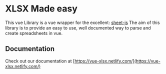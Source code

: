 # XLSX Made easy

This vue Library is a vue wrapper for the excellent: [sheet-js](https://github.com/SheetJS/js-xlsx) The aim of this library is to provide an easy to use, well documented way to parse and create spreadsheets in vue.

## Documentation

Check out our documentation at [https://vue-xlsx.netlify.com/](https://vue-xlsx.netlify.com/)